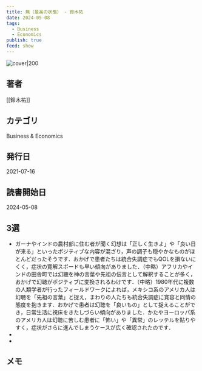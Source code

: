 ```yaml
---
title: 無（最高の状態） - 鈴木祐
date: 2024-05-08
tags:
  - Business
  - Economics
publish: true
feed: show
---
```

![cover|200](http://books.google.com/books/content?id=szY4EAAAQBAJ&printsec=frontcover&img=1&zoom=1&edge=curl&source=gbs_api)
## 著者
[[鈴木祐]]
## カテゴリ
Business & Economics
## 発行日
2021-07-16
## 読書開始日
2024-05-08

## 3選
 - ガーナやインドの農村部に住む者が聞く幻想は「正しく生きよ」や「良い日が来る」といったポジティブな内容が混ざり，声の調子も穏やかなものがほとんどだったそうです．おかげで患者たちは統合失調症でもQOLを損ないにくく，症状の寛解スポードも早い傾向がありました．（中略）アフリカやインドの田舎町では幻聴を神の言葉や先祖の伝言として解釈することが多く，おかげで幻聴がポジティブに変換されるわけです．（中略）1980年代に複数の人類学者が行ったフィールドワークによれば，メキシコ系のアメリカ人は幻聴を「先祖の言葉」と捉え，まわりの人たちも統合失調症に寛容と同情の態度を抱きます．おかげで患者は幻聴を「良いもの」として捉えることができ，日常生活に視床をきたしづらい傾向がありました．かたやヨーロッパ系のアメリカ人は幻聴に苦しむ患者に「怖い」や「異常」のレッテルを貼りやすく，症状がさらに進んでしまうケースが広く確認されたのです．
 - 
 - 
## メモ
